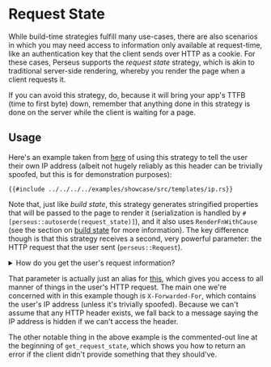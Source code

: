 # Request State

While build-time strategies fulfill many use-cases, there are also scenarios in which you may need access to information only available at request-time, like an authentication key that the client sends over HTTP as a cookie. For these cases, Perseus supports the _request state_ strategy, which is akin to traditional server-side rendering, whereby you render the page when a client requests it.

If you can avoid this strategy, do, because it will bring your app's TTFB (time to first byte) down, remember that anything done in this strategy is done on the server while the client is waiting for a page.

## Usage

Here's an example taken from [here](https://github.com/arctic-hen7/perseus/blob/main/examples/showcase/src/templates/ip.rs) of using this strategy to tell the user their own IP address (albeit not hugely reliably as this header can be trivially spoofed, but this is for demonstration purposes):

```rust,no-run,no_playground
{{#include ../../../../examples/showcase/src/templates/ip.rs}}
```

Note that, just like _build state_, this strategy generates stringified properties that will be passed to the page to render it (serialization is handled by `#[perseus::autoserde(request_state)]`), and it also uses `RenderFnWithCause` (see the section on [build state](:strategies/build-state) for more information). The key difference though is that this strategy receives a second, very powerful parameter: the HTTP request that the user sent (`perseus::Request`).

<details>
<summary>How do you get the user's request information?</summary>

[Actix Web](https://actix.rs) (and any other framework worth its salt) automatically passes this information to handlers like Perseus. The slightly difficult thing is then converting this from Actix's custom format to Perseus' (which is just an alias for the [`http`](https://docs.rs/http) module's). This is done in the [`perseus-actix-web`](https://docs.rs/perseus-actix-web) crate.

</details>

That parameter is actually just an alias for [this](https://docs.rs/http/0.2/http/request/struct.Request.html), which gives you access to all manner of things in the user's HTTP request. The main one we're concerned with in this example though is `X-Forwarded-For`, which contains the user's IP address (unless it's trivially spoofed). Because we can't assume that any HTTP header exists, we fall back to a message saying the IP address is hidden if we can't access the header.

The other notable thing in the above example is the commented-out line at the beginning of `get_request_state`, which shows you how to return an error if the client didn't provide something that they should've.
